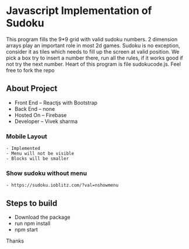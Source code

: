 # Javascript Implementation of Sudoku

This program fills the 9*9 grid with valid sudoku numbers. 2 dimension arrays play an important role in most 2d games. Sudoku is no exception, consider it as tiles which needs to fill up the screen at valid position. We pick a box try to insert a number there, run all the rules, if it works good if not try the next number. Heart of this program is file sudokucode.js. Feel free to fork the repo

## About Project 

* Front End – Reactjs with Bootstrap
* Back End – none
* Hosted On – Firebase
* Developer – Vivek sharma


### Mobile Layout
    - Implemented
    - Menu will not be visible
    - Blocks will be smaller 

### Show sudoku without menu
    - https://sudoku.ioblitz.com/?val=nshowmenu

## Steps to build

* Download the package
* run npm install
* npm start

Thanks
